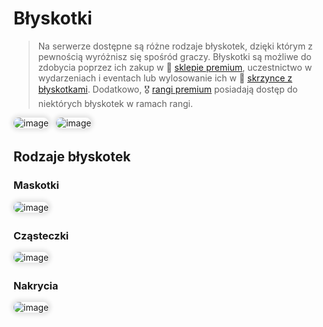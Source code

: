 <style>
img:not(.medium-zoom-image--opened):not(.navbar-link-icon) {
    max-width: 35%;
    margin: 0 8px 4px 0;
    box-shadow: 0 0 6px 4px rgba(0, 0, 0, .1);
    border-radius: 10px;
}
</style>

# Błyskotki

> Na serwerze dostępne są różne rodzaje błyskotek, dzięki którym z pewnością wyróżnisz się spośród graczy. Błyskotki są możliwe do zdobycia poprzez ich zakup w 🏪 [sklepie premium](/shops), uczestnictwo w wydarzeniach i eventach lub wylosowanie ich w 🎁 [skrzynce z błyskotkami](/crates). Dodatkowo, 🎖️ [rangi premium](/ranks) posiadają dostęp do niektórych błyskotek w ramach rangi.

![image](/pages/images/cosmetics/cosmetics-main.webp)
![image](/pages/images/battletowers/bt_2.webp)

## Rodzaje błyskotek
### Maskotki

![image](/pages/images/battletowers/bt_level.webp)

### Cząsteczki

![image](/pages/images/battletowers/bt_level.webp)

### Nakrycia

![image](/pages/images/battletowers/bt_level.webp)
